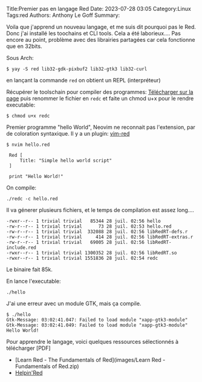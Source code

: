 Title:Premier pas en langage Red
Date: 2023-07-28 03:05
Category:Linux
Tags:red
Authors: Anthony Le Goff
Summary:

Voila que j'apprend un nouveau langage, et me suis dit pourquoi pas le Red. Donc j'ai installé les toochains et CLI tools. Cela a été laborieux.... Pas encore au point, problème avec des librairies partagées car cela fonctionne que en 32bits.

Sous Arch:
```
$ yay -S red lib32-gdk-pixbuf2 lib32-gtk3 lib32-curl
```
en lançant la commande `red` on obtient un REPL (interpréteur)

Récupérer le toolschain pour compiler des programmes: [Télécharger sur la page](https://www.red-lang.org/p/download.html) puis renommer le fichier en `redc` et faite un chmod u+x pour le rendre executable:
```
$ chmod u+x redc
```

Premier programme "hello World", Neovim ne reconnait pas l'extension, par de coloration syntaxique. Il y a un plugin: [vim-red](https://vimawesome.com/plugin/vim-red-who-speaks)
```
$ nvim hello.red

 Red [
     Title: "Simple hello world script"
 ]

 print "Hello World!"
```

On compile:
```
./redc -c hello.red
```

Il va génerer plusieurs fichiers, et le temps de compilation est assez long....

```
-rwxr--r-- 1 trivial trivial   85344 28 juil. 02:56 hello
-rw-r--r-- 1 trivial trivial      73 28 juil. 02:53 hello.red
-rw-r--r-- 1 trivial trivial  332088 28 juil. 02:56 libRedRT-defs.r
-rw-r--r-- 1 trivial trivial     414 28 juil. 02:56 libRedRT-extras.r
-rw-r--r-- 1 trivial trivial   69005 28 juil. 02:56 libRedRT-include.red
-rwxr--r-- 1 trivial trivial 1300352 28 juil. 02:56 libRedRT.so
-rwxr--r-- 1 trivial trivial 1551836 28 juil. 02:54 redc
```

Le binaire fait 85k.

En lance l'executable:
```
./hello
```
J'ai une erreur avec un module GTK, mais ça compile.
```
$ ./hello
Gtk-Message: 03:02:41.047: Failed to load module "xapp-gtk3-module"
Gtk-Message: 03:02:41.049: Failed to load module "xapp-gtk3-module"
Hello World!
```

Pour apprendre le langage, voici quelques ressources sélectionnés à télécharger [PDF]

* [Learn Red - The Fundamentals of Red](images/Learn Red - Fundamentals of Red.zip)
* [Helpin'Red](images/Helpin-Red.pdf)



